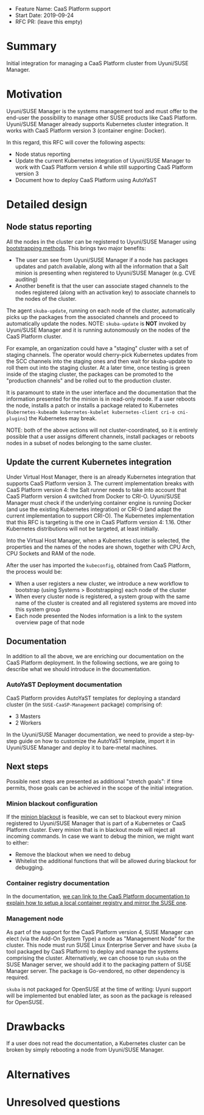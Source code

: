 - Feature Name: CaaS Platform support
- Start Date: 2019-09-24
- RFC PR: (leave this empty)

# Summary
[summary]: #summary

Initial integration for managing a CaaS Platform cluster from Uyuni/SUSE Manager.

# Motivation
[motivation]: #motivation

Uyuni/SUSE Manager is the systems management tool and must offer to the end-user the possibility to manage other SUSE products like CaaS Platform.
Uyuni/SUSE Manager already supports Kubernetes cluster integration. It works with CaaS Platform version 3 (container engine: Docker).

In this regard, this RFC will cover the following aspects:

- Node status reporting
- Update the current Kubernetes integration of Uyuni/SUSE Manager to work with CaaS Platform version 4 while still supporting CaaS Platform version 3
- Document how to deploy CaaS Platform using AutoYaST

# Detailed design
[design]: #detailed-design

## Node status reporting

All the nodes in the cluster can be registered to Uyuni/SUSE Manager using [bootstrapping methods](https://opensource.suse.com/doc-susemanager/suse-manager/client-configuration/registration-overview.html).
This brings two major benefits:

- The user can see from Uyuni/SUSE Manager if a node has packages updates and patch available, along with all the information that a Salt minion is presenting when registered to Uyuni/SUSE Manager (e.g. CVE auditing)
- Another benefit is that the user can associate staged channels to the nodes registered (along with an activation key) to associate channels to the nodes of the cluster.

The agent `skuba-update`, running on each node of the cluster, automatically picks up the packages from the associated channels and proceed to automatically update the nodes.
NOTE: `skuba-update` is **NOT** invoked by Uyuni/SUSE Manager and it is running autonomously on the nodes of the CaaS Platform cluster.

For example, an organization could have a "staging" cluster with a set of staging channels. The operator would cherry-pick Kubernetes updates from the SCC channels into the staging ones and then wait for skuba-update to roll them out into the staging cluster. At a later time, once testing is green inside of the staging cluster, the packages can be promoted to the "production channels" and be rolled out to the production cluster.

It is paramount to state in the user interface and the documentation that the information presented for the minion is in read-only mode.
If a user reboots the node, installs a patch or installs a package related to Kubernetes (`kubernetes-kubeadm kubernetes-kubelet kubernetes-client cri-o cni-plugins`) the Kubernetes may break.

NOTE: both of the above actions will not cluster-coordinated, so it is entirely possible that a user assigns different channels, install packages or reboots nodes in a subset of nodes belonging to the same cluster.

## Update the current Kubernetes integration

Under Virtual Host Manager, there is an already Kubernetes integration that supports CaaS Platform version 3.
The current implementation breaks with CaaS Platform version 4: the Salt runner needs to take into account that CaaS Platform version 4 switched from Docker to CRI-O.
Uyuni/SUSE Manager must check if the underlying container engine is running Docker (and use the existing Kubernetes integration) or CRI-O (and adapt the current implementation to support CRI-O).
The Kubernetes implementation that this RFC is targeting is the one in CaaS Platform version 4: 1.16. Other Kubernetes distributions will not be targeted, at least initially.

Into the Virtual Host Manager, when a Kubernetes cluster is selected, the properties and the names of the nodes are shown, together with CPU Arch, CPU Sockets and RAM of the node.

After the user has imported the `kubeconfig`, obtained from CaaS Platform, the process would be:

- When a user registers a new cluster, we introduce a new workflow to bootstrap (using Systems > Bootstrapping) each node of the cluster
- When every cluster node is registered, a system group with the same name of the cluster is created and all registered systems are moved into this system group
- Each node presented the Nodes information is a link to the system overview page of that node

## Documentation

In addition to all the above, we are enriching our documentation on the CaaS Platform deployment. In the following sections, we are going to describe what we should introduce in the documentation.

### AutoYaST Deployment documentation

CaaS Platform provides AutoYaST templates for deploying a standard cluster (in the `SUSE-CaaSP-Management` package) comprising of:

- 3 Masters
- 2 Workers

In the Uyuni/SUSE Manager documentation, we need to provide a step-by-step guide on how to customize the AutoYaST template, import it in Uyuni/SUSE Manager and deploy it to bare-metal machines.

## Next steps

Possible next steps are presented as additional "stretch goals": if time permits, those goals can be achieved in the scope of the initial integration.

### Minion blackout configuration

If the [minion blackout](https://docs.saltstack.com/en/latest/topics/blackout/) is feasible, we can set to blackout every minion registered to Uyuni/SUSE Manager that is part of a Kubernetes or CaaS Platform cluster. Every minion that is in blackout mode will reject all incoming commands.
In case we want to debug the minion, we might want to either:

- Remove the blackout when we need to debug
- Whitelist the additional functions that will be allowed during blackout for debugging.

### Container registry documentation

In the documentation, [we can link to the CaaS Platform documentation to explain how to setup a local container registry and mirror the SUSE one](https://github.com/SUSE/doc-caasp/blob/master/adoc/admin-crio-registries.adoc#mirror).

### Management node

As part of the support for the CaaS Platform version 4, SUSE Manager can elect (via the Add-On System Type) a node as "Management Node" for the cluster. This node must run SUSE Linux Enterprise Server and have `skuba` (a tool packaged by CaaS Platform) to deploy and manage the systems comprising the cluster.
Alternatively, we can choose to run `skuba` on the SUSE Manager server, we should add it to the packaging pattern of SUSE Manager server. The package is Go-vendored, no other dependency is required.

`skuba` is not packaged for OpenSUSE at the time of writing: Uyuni support will be implemented but enabled later, as soon as the package is released for OpenSUSE.

# Drawbacks
[drawbacks]: #drawbacks

If a user does not read the documentation, a Kubernetes cluster can be broken by simply rebooting a node from Uyuni/SUSE Manager.

# Alternatives
[alternatives]: #alternatives

# Unresolved questions
[unresolved]: #unresolved-questions
